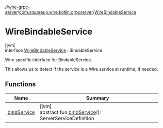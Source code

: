 //[wire-grpc-server](../../../index.md)/[com.squareup.wire.kotlin.grpcserver](../index.md)/[WireBindableService](index.md)

# WireBindableService

[jvm]\
interface [WireBindableService](index.md) : BindableService

Wire specific interface for BindableService.

This allows us to detect if the service is a Wire service at runtime, if needed.

## Functions

| Name | Summary |
|---|---|
| [bindService](index.md#994931071%2FFunctions%2F1317461078) | [jvm]<br>abstract fun [bindService](index.md#994931071%2FFunctions%2F1317461078)(): ServerServiceDefinition |
